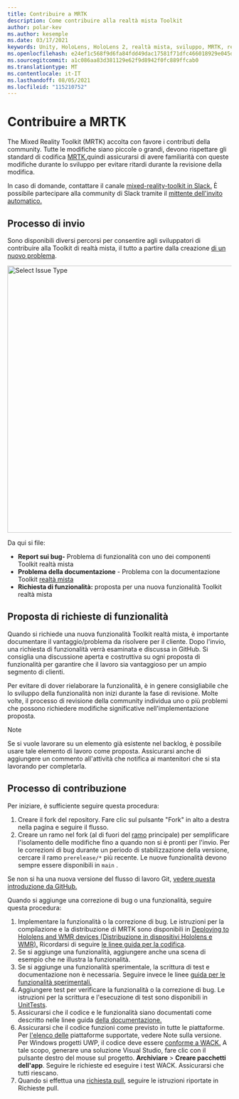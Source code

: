 ```yaml
---
title: Contribuire a MRTK
description: Come contribuire alla realtà mista Toolkit
author: polar-kev
ms.author: kesemple
ms.date: 03/17/2021
keywords: Unity, HoloLens, HoloLens 2, realtà mista, sviluppo, MRTK, report sui bug,
ms.openlocfilehash: e24ef1c568f9d6fa84fdd49dac17581f71dfc466018929e045de43d58549c09b
ms.sourcegitcommit: a1c086aa83d381129e62f9d8942f0fc889ffcab0
ms.translationtype: MT
ms.contentlocale: it-IT
ms.lasthandoff: 08/05/2021
ms.locfileid: "115210752"
---
```

# <a name="contributing-to-mrtk"></a>Contribuire a MRTK

The Mixed Reality Toolkit (MRTK) accolta con favore i contributi della community. Tutte le modifiche siano piccole o grandi, devono rispettare gli standard di codifica [MRTK,](coding-guidelines.md)quindi assicurarsi di avere familiarità con queste modifiche durante lo sviluppo per evitare ritardi durante la revisione della modifica.

In caso di domande, contattare il canale [mixed-reality-toolkit in Slack.](https://holodevelopers.slack.com/messages/C2H4HT858)
È possibile partecipare alla community di Slack tramite il [mittente dell'invito automatico.](https://holodevelopersslack.azurewebsites.net/)

## <a name="submission-process"></a>Processo di invio

Sono disponibili diversi percorsi per consentire agli sviluppatori di contribuire alla Toolkit di realtà mista, il tutto a partire dalla creazione [di un nuovo problema](https://github.com/Microsoft/MixedRealityToolkit-Unity/issues/new/choose).

<img src="../features/images/contributing/SelectIssueType.png" width="600" alt="Select Issue Type">

Da qui si file:

- **Report sui bug-** Problema di funzionalità con uno dei componenti Toolkit realtà mista
- **Problema della documentazione** - Problema con la documentazione Toolkit [realtà mista](https://microsoft.github.io/MixedRealityToolkit-Unity)
- **Richiesta di funzionalità:** proposta per una nuova funzionalità Toolkit realtà mista

## <a name="proposing-feature-requests"></a>Proposta di richieste di funzionalità

Quando si richiede una nuova funzionalità Toolkit realtà mista, è importante documentare il vantaggio/problema da risolvere per il cliente. Dopo l'invio, una richiesta di funzionalità verrà esaminata e discussa in GitHub. Si consiglia una discussione aperta e costruttiva su ogni proposta di funzionalità per garantire che il lavoro sia vantaggioso per un ampio segmento di clienti.

Per evitare di dover rielaborare la funzionalità, è in genere consigliabile che lo sviluppo della funzionalità non inizi durante la fase di revisione. Molte volte, il processo di revisione della community individua uno o più problemi che possono richiedere modifiche significative nell'implementazione proposta.

> [!NOTE]
> Se si vuole lavorare su un elemento già esistente nel backlog, è possibile usare tale elemento di lavoro come proposta. Assicurarsi anche di aggiungere un commento all'attività che notifica ai mantenitori che si sta lavorando per completarla.

## <a name="contribution-process"></a>Processo di contribuzione

Per iniziare, è sufficiente seguire questa procedura:

1. Creare il fork del repository. Fare clic sul pulsante "Fork" in alto a destra nella pagina e seguire il flusso.
1. Creare un ramo nel fork (al di fuori del [ramo](https://github.com/microsoft/mixedrealitytoolkit-unity/tree/main) principale) per semplificare l'isolamento delle modifiche fino a quando non si è pronti per l'invio. Per le correzioni di bug durante un periodo di stabilizzazione della versione, cercare il ramo `prerelease/*` più recente. Le nuove funzionalità devono sempre essere disponibili in `main` .

Se non si ha una nuova versione del flusso di lavoro Git, [vedere questa introduzione da GitHub.](https://guides.github.com/activities/hello-world/)

Quando si aggiunge una correzione di bug o una funzionalità, seguire questa procedura:

1. Implementare la funzionalità o la correzione di bug. Le istruzioni per la compilazione e la distribuzione di MRTK sono disponibili in [Deploying to Hololens and WMR devices (Distribuzione in dispositivi Hololens e WMR).](../supported-devices/wmr-mrtk.md) Ricordarsi di seguire [le linee guida per la codifica](../contributing/coding-guidelines.md).
1. Se si aggiunge una funzionalità, aggiungere anche una scena di esempio che ne illustra la funzionalità.
1. Se si aggiunge una funzionalità sperimentale, la scrittura di test e documentazione non è necessaria. Seguire invece le linee [guida per le funzionalità sperimentali.](../contributing/experimental-features.md)
1. Aggiungere test per verificare la funzionalità o la correzione di bug. Le istruzioni per la scrittura e l'esecuzione di test sono disponibili in [UnitTests](../contributing/unit-tests.md).
1. Assicurarsi che il codice e le funzionalità siano documentati come descritto nelle linee guida [della documentazione.](../contributing/documentation-guide.md)
1. Assicurarsi che il codice funzioni come previsto in tutte le piattaforme. Per [l'elenco delle](../release-notes/mrtk-26-release-notes.md) piattaforme supportate, vedere Note sulla versione. Per Windows progetti UWP, il codice deve essere [conforme a WACK.](https://developer.microsoft.com/windows/develop/app-certification-kit) A tale scopo, generare una soluzione Visual Studio, fare clic con il pulsante destro del mouse sul progetto. **Archiviare**  >  **Creare pacchetti dell'app**. Seguire le richieste ed eseguire i test WACK. Assicurarsi che tutti riescano.
1. Quando si effettua una [richiesta pull,](../contributing/pull-requests.md) seguire le istruzioni riportate in Richieste pull.
